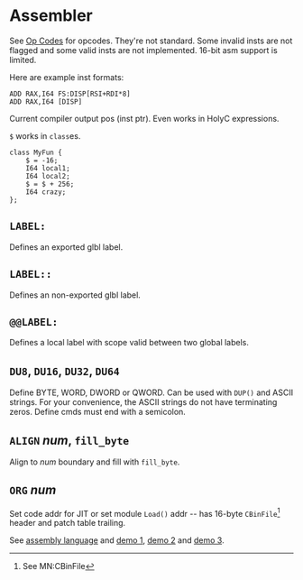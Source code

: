 # Assembler

See [Op Codes](https://github.com/cia-foundation/TempleOS/blob/archive/Compiler/OpCodes.DD) for opcodes. They're not standard. Some invalid insts are not flagged and some valid insts are not implemented. 16-bit asm support is limited.

Here are example inst formats:
```holyc
ADD	RAX,I64 FS:DISP[RSI+RDI*8]
ADD	RAX,I64 [DISP]
```
Current compiler output pos (inst ptr). Even works in HolyC expressions.

`$` works in `class`es.
```holyc
class MyFun {
    $ = -16;
    I64 local1;
    I64 local2;
    $ = $ + 256;
    I64 crazy;
};
```

## `LABEL:`
Defines an exported glbl label.

## `LABEL::`
Defines an non-exported glbl label.

## `@@LABEL:`
Defines a local label with scope valid between two global labels.

## `DU8`, `DU16`, `DU32`, `DU64`
Define BYTE, WORD, DWORD or QWORD. Can be used with `DUP()` and ASCII strings. For your convenience, the ASCII strings do not have terminating zeros. Define cmds must end with a semicolon.
<!--
## `USE16`, `USE32`, `USE64`

## `IMPORT` _sym1name_, _sym2name_;

## `LIST`, `NOLIST`
-->
## `ALIGN` _num_, `fill_byte`
Align to _num_ boundary and fill with `fill_byte`.

## `ORG` _num_
Set code addr for JIT or set module `Load()` addr -- has 16-byte `CBinFile`[^1] header and patch table trailing.

See [assembly language](https://github.com/cia-foundation/TempleOS/blob/c26482bb6ad3f80106d28504ec5db3c6a360732c/Doc/GuideLines.DD) and [demo 1](https://github.com/cia-foundation/TempleOS/blob/c26482bb6ad3f80106d28504ec5db3c6a360732c/Demo/Asm/AsmAndC1.HC), [demo 2](https://github.com/cia-foundation/TempleOS/blob/c26482bb6ad3f80106d28504ec5db3c6a360732c/Demo/Asm/AsmAndC2.HC) and [demo 3](https://github.com/cia-foundation/TempleOS/blob/c26482bb6ad3f80106d28504ec5db3c6a360732c/Demo/Asm/AsmAndC3.HC).

[^1]: See MN:CBinFile
